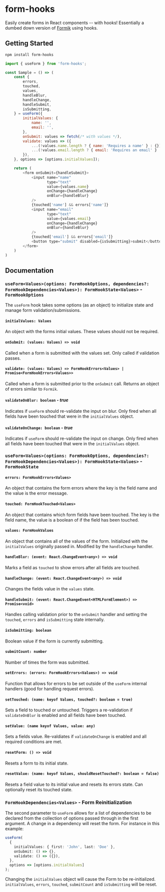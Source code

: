 # form-hooks

Easily create forms in React components -- with hooks! Essentially
a dumbed down version of [Formik][] using hooks.

## Getting Started

```bash
npm install form-hooks
```

```js
import { useForm } from 'form-hooks';

const Sample = () => (
    const {
        errors,
        touched,
        values,
        handleBlur,
        handleChange,
        handleSubmit,
        isSubmitting,
    } = useForm({
        initialValues: {
            name: '',
            email: '',
        },
        onSubmit: values => fetch(/* with values */),
        validate: values => ({
            ...(!values.name.length ? { name: 'Requires a name' } : {}),
            ...(!values.email.length ? { email: 'Requires an email' } : {})
        }),
    }, options => [options.initialValues]);

    return (
        <form onSubmit={handleSubmit}>
            <input name="name"
                   type="text"
                   value={values.name}
                   onChange={handleChange}
                   onBlur={handleBlur}
            />
            {touched['name'] && errors['name']}
            <input name="email"
                   type="text"
                   value={values.email}
                   onChange={handleChange}
                   onBlur={handleBlur}
            />
            {touched['email'] && errors['email']}
            <button type="submit" disabled={isSubmitting}>submit</button>
        </form>
    )
)
```

## Documentation

### `useForm<Values>(options: FormHookOptions, dependencies?: FormHookDependencies<Values>): FormHookState<Values>` - `FormHookOptions`

The `useForm` hook takes some options (as an object) to initialize state
and manage form validation/submissions.

#### `initialValues: Values`

An object with the forms initial values. These values should not be required.

#### `onSubmit: (values: Values) => void`

Called when a form is submitted with the values set. Only called if validation
passes.

#### `validate: (values: Values) => FormHookErrors<Values> | Promise<FormHookErrors<Values>>`

Called when a form is submitted prior to the `onSubmit` call. Returns an object
of errors similar to `Formik`.

#### `validateOnBlur: boolean` - _true_

Indicates if `useForm` should re-validate the input on blur.
Only fired when all fields have been touched that were in the `initialValues`
object.

#### `validateOnChange: boolean` - _true_

Indicates if `useForm` should re-validate the input on change.
Only fired when all fields have been touched that were in the `initialValues`
object.

### `useForm<Values>(options: FormHookOptions, dependencies?: FormHookDependencies<Values>): FormHookState<Values>` - `FormHookState`

#### `errors: FormHookErrors<Values>`

An object that contains the form errors where the key is the field name
and the value is the error message.

#### `touched: FormHookTouched<Values>`

An object that contains which form fields have been touched. The key is
the field name, the value is a boolean of if the field has been touched.

#### `values: FormHookValues`

An object that contains all of the values of the form. Initialized with the
`initialValues` originally passed in. Modified by the `handleChange` handler.

#### `handleBlur: (event: React.ChangeEvent<any>) => void`

Marks a field as `touched` to show errors after all fields are touched.

#### `handleChange: (event: React.ChangeEvent<any>) => void`

Changes the fields value in the `values` state.

#### `handleSubmit: (event: React.ChangeEvent<HTMLFormElement>) => Promise<void>`

Handles calling validation prior to the `onSubmit` handler and setting the
`touched`, `errors` and `isSubmitting` state internally.

#### `isSubmitting: boolean`

Boolean value if the form is currently submitting.

#### `submitCount: number`

Number of times the form was submitted.

#### `setErrors: (errors: FormHookErrors<Values>) => void`

Function that allows for errors to be set outside of the `useForm`
internal handlers (good for handling request errors).

#### `setTouched: (name: keyof Values, touched?: boolean = true)`

Sets a field to touched or untouched. Triggers a re-validation if
`validateOnBlur` is enabled and all fields have been touched.

#### `setValue: (name keyof Values, value: any)`

Sets a fields value. Re-valdiates if `validateOnChange` is enabled and
all required conditions are met.

#### `resetForm: () => void`

Resets a form to its initial state.

#### `resetValue: (name: keyof Values, shouldResetTouched?: boolean = false)`

Resets a field value to its initial value and resets its errors state. Can
optionally reset its touched state.

### `FormHookDependencies<Values>` - Form Reinitialization

The second parameter to `useForm` allows for a list of dependencies to be
declared from the collection of options passed through in the first argument.
A change in a dependency will reset the form. For instance in this example:

```ts
useForm(
  {
    initialValues: { first: 'John', last: 'Doe' },
    onSubmit: () => {},
    validate: () => ({}),
  },
  options => [options.initialValues]
);
```

Changing the `initialValues` object will cause the Form to be re-initialized. `initialValues`, `errors`, `touched`, `submitCount` and `isSubmitting` will be reset.

[formik]: https://github.com/jaredpalmer/formik
